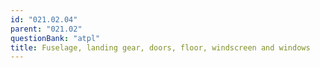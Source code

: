 ```yaml
---
id: "021.02.04"
parent: "021.02"
questionBank: "atpl"
title: Fuselage, landing gear, doors, floor, windscreen and windows
---
```

